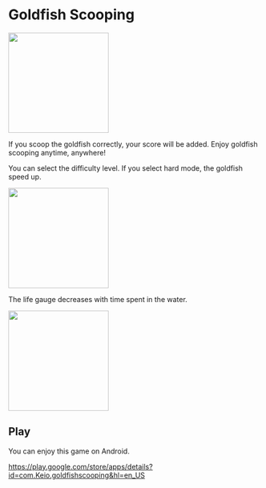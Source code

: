 # Goldfish Scooping
<img width=200 src="https://user-images.githubusercontent.com/78220134/232061198-040c7ec9-a088-4ebe-bd61-b45c0ed983e2.jpg">

If you scoop the goldfish correctly, your score will be added.
Enjoy goldfish scooping anytime, anywhere!

You can select the difficulty level. If you select hard mode, the goldfish speed up.

<img width=200 src="https://user-images.githubusercontent.com/78220134/232073744-83f107fb-a292-49aa-9845-cfbdfe557731.gif">

The life gauge decreases with time spent in the water.

<img width=200 src="https://user-images.githubusercontent.com/78220134/232071173-71493d10-c33b-4054-a088-58cd66385ed1.gif">

## Play
You can enjoy this game on Android.

https://play.google.com/store/apps/details?id=com.Keio.goldfishscooping&hl=en_US
